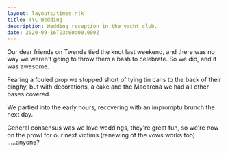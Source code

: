 ```yaml
---
layout: layouts/times.njk
title: TYC Wedding
description: Wedding reception in the yacht club.
date: 2020-09-16T23:00:00.000Z
---
```

Our dear friends on Twende tied the knot last weekend, and there was no way we weren't going to throw them a bash to celebrate.  So we did, and it was awesome. 

Fearing a fouled prop we stopped short of tying tin cans to the back of their dinghy, but with decorations, a cake and the Macarena we had all other bases covered. 

We partied into the early hours, recovering with an impromptu brunch the next day.

General consensus was we love weddings, they're great fun, so we're now on the prowl for our next victims (renewing of the vows works too) .....anyone?